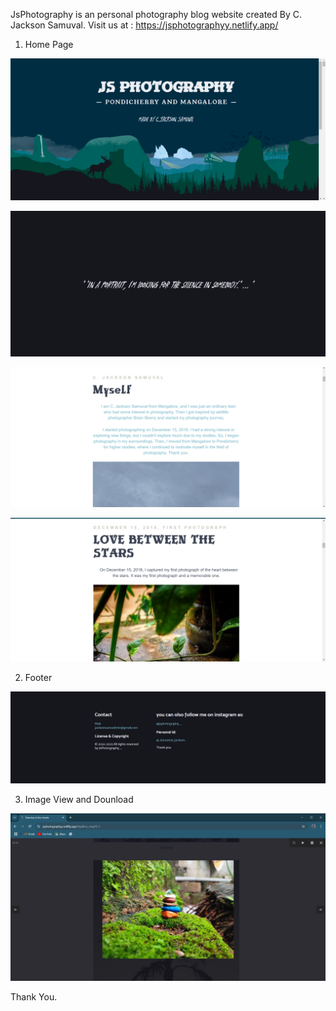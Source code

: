 JsPhotography is an personal photography blog website created By C. Jackson Samuval.
Visit us at : https://jsphotographyy.netlify.app/

1. Home Page

![Image Alt](https://github.com/jacksonsamuval/JsPhotography/blob/2d71864bd857c15435057a8a13421b530158567f/jsphotography/Screenshot%202024-10-23%20201744.png)

![Image Alt](https://github.com/jacksonsamuval/JsPhotography/blob/2d71864bd857c15435057a8a13421b530158567f/jsphotography/Screenshot%202024-10-23%20201831.png)

![Image Alt](https://github.com/jacksonsamuval/JsPhotography/blob/2d71864bd857c15435057a8a13421b530158567f/jsphotography/Screenshot%202024-10-23%20201935.png)

![Image Alt](https://github.com/jacksonsamuval/JsPhotography/blob/2d71864bd857c15435057a8a13421b530158567f/jsphotography/Screenshot%202024-10-23%20202040.png)

2. Footer

![Image Alt](https://github.com/jacksonsamuval/JsPhotography/blob/2d71864bd857c15435057a8a13421b530158567f/jsphotography/Screenshot%202024-10-23%20202119.png)

3. Image View and Dounload

![Image Alt](https://github.com/jacksonsamuval/JsPhotography/blob/2d71864bd857c15435057a8a13421b530158567f/jsphotography/Screenshot%202024-10-23%20202207.png)

Thank You.
